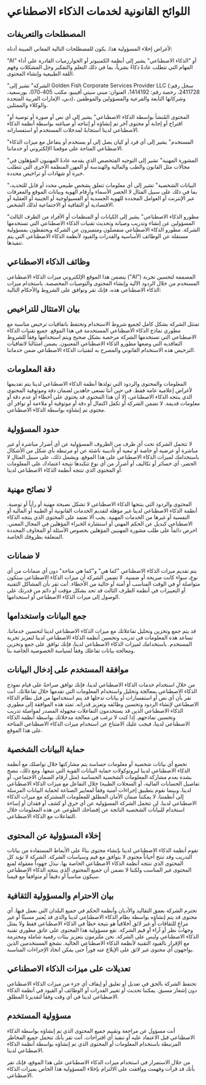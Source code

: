 # اللوائح القانونية لخدمات الذكاء الاصطناعي

## المصطلحات والتعريفات

لأغراض إخلاء المسؤولية هذا، يكون للمصطلحات التالية المعاني المبينة أدناه:

"AI" أو "الذكاء الاصطناعي" يشير إلى أنظمة الكمبيوتر أو الخوارزميات القادرة على أداء المهام التي تتطلب عادةً ذكاءً بشرياً، بما في ذلك التعلم والتفكير وحل المشكلات وفهم اللغة الطبيعية وإنشاء المحتوى.

"الشركة" تشير إلى Golden Fish Corporate Services Provider LLC (سجل رقم: 2411728، رخصة رقم: 1414192، العنوان: مبنى سيتي أفينيو، مكتب 405-070، بورسعيد، دبي، الإمارات العربية المتحدة)، وشركاتها التابعة والفرعية والمسؤولين والموظفين والوكلاء والممثلين.

"المحتوى المُنشأ بواسطة الذكاء الاصطناعي" يشير إلى أي نص أو صورة أو توصية أو اقتراح أو إجابة أو محتوى آخر تم إنشاؤه أو إنتاجه أو صياغته بواسطة أنظمة الذكاء الاصطناعي لدينا استجابةً لمدخلات المستخدم أو استفساراته.

"المستخدم" يشير إلى أي فرد أو كيان يصل إلى أو يستخدم أو يتفاعل مع ميزات الذكاء الاصطناعي المتاحة على موقعنا الإلكتروني أو خدماتنا.

"المشورة المهنية" تشير إلى التوجيه المتخصص الذي يقدمه عادةً المهنيون المؤهلون في مجالات مثل القانون والطب والمالية والهندسة أو المهن المنظمة الأخرى التي تتطلب خبرة أو شهادات أو تراخيص محددة.

"البيانات الشخصية" تشير إلى أي معلومات تتعلق بشخص طبيعي محدد أو قابل للتحديد، بما في ذلك على سبيل المثال لا الحصر الأسماء وأرقام الهوية وبيانات الموقع والمعرفات عبر الإنترنت أو العوامل المحددة للهوية الجسدية أو الفسيولوجية أو الجينية أو العقلية أو الاقتصادية أو الثقافية أو الاجتماعية لذلك الشخص.

"مطورو الذكاء الاصطناعي" يشير إلى الكيانات أو المنظمات أو الأفراد من الطرف الثالث المسؤولين عن إنشاء وتدريب وصيانة وتحديث تقنيات الذكاء الاصطناعي التي تستخدمها الشركة. مطورو الذكاء الاصطناعي منفصلون ومتميزون عن الشركة ويحتفظون بمسؤولية مستقلة عن الوظائف الأساسية والقدرات والقيود لأنظمة الذكاء الاصطناعي التي يتم تنفيذها.

## وظائف الذكاء الاصطناعي

يتضمن هذا الموقع الإلكتروني ميزات الذكاء الاصطناعي ("AI") المصممة لتحسين تجربة المستخدم من خلال الردود الآلية وإنشاء المحتوى والتوصيات المخصصة. باستخدام ميزات الذكاء الاصطناعي هذه، فإنك تقر وتوافق على الشروط والأحكام التالية:

## بيان الامتثال للتراخيص

تمتثل الشركة بشكل كامل لجميع شروط الاستخدام وتحتفظ باتفاقيات ترخيص مناسبة مع مطوري نماذج الذكاء الاصطناعي المستخدمة في هذا الموقع. جميع تقنيات الذكاء الاصطناعي التي تستخدمها الشركة مرخصة بشكل صحيح ويتم استخدامها وفقاً للشروط التعاقدية التي وضعها مطورو الذكاء الاصطناعي المعنيون. يضمن امتثالنا لاتفاقيات الترخيص هذه الاستخدام القانوني والمصرح به لتقنيات الذكاء الاصطناعي ضمن خدماتنا.

## دقة المعلومات

المعلومات والمحتوى والردود التي تولدها أنظمة الذكاء الاصطناعي لدينا يتم تقديمها لأغراض إعلامية عامة فقط. في حين أننا نسعى جاهدين لضمان دقة وموثوقية المحتوى الذي ينتجه الذكاء الاصطناعي، إلا أن هذا المحتوى قد يحتوي على أخطاء أو عدم دقة أو معلومات قديمة. لا تضمن الشركة أو تكفل اكتمال أو دقة أو موثوقية أو ملاءمة أو توافر أي محتوى تم إنشاؤه بواسطة الذكاء الاصطناعي.

## حدود المسؤولية

لا تتحمل الشركة تحت أي ظرف من الظروف المسؤولية عن أي أضرار مباشرة أو غير مباشرة أو عرضية أو خاصة أو تبعية أو تأديبية ناشئة عن أو مرتبطة بأي شكل من الأشكال باستخدامك لميزات الذكاء الاصطناعي على هذا الموقع. ويشمل ذلك، على سبيل المثال لا الحصر، أي خسائر أو تكاليف أو أضرار من أي نوع تتكبدها نتيجة اعتمادك على المعلومات أو المحتوى الذي تنتجه أنظمة الذكاء الاصطناعي لدينا.

## لا نصائح مهنية

المحتوى والردود التي ينتجها الذكاء الاصطناعي لا تشكل نصيحة مهنية أو رأياً أو توصية. أنظمة الذكاء الاصطناعي لدينا غير مؤهلة لتقديم الخدمات القانونية أو الطبية أو المالية أو النفسية أو غيرها من الخدمات المهنية. يجب ألا تعتمد على المحتوى الذي ينتجه الذكاء الاصطناعي كبديل عن الحكم المهني أو استشارة الخبراء المؤهلين في المجال المعني. احرص دائماً على طلب مشورة المهنيين المؤهلين بخصوص الأسئلة أو المخاوف المحددة المتعلقة بظروفك الخاصة.

## لا ضمانات

يتم تقديم ميزات الذكاء الاصطناعي "كما هي" و"كما هي متاحة" دون أي ضمانات من أي نوع، سواء كانت صريحة أو ضمنية. لا تضمن الشركة أن ميزات الذكاء الاصطناعي ستكون متواصلة أو في الوقت المناسب أو آمنة أو خالية من الأخطاء. أنت تقر بأن المشاكل التقنية أو التغييرات في أنظمة الطرف الثالث قد تحد بشكل مؤقت أو دائم من قدرتك على الوصول إلى ميزات الذكاء الاصطناعي أو استخدامها.

## جمع البيانات واستخدامها

قد يتم جمع وتخزين وتحليل تفاعلاتك مع ميزات الذكاء الاصطناعي لدينا لتحسين خدماتنا. تساعد هذه المعلومات في تدريب وتحسين أنظمة الذكاء الاصطناعي لدينا لتعزيز تجربة المستخدم. باستخدامك لميزات الذكاء الاصطناعي لدينا، فإنك توافق على جمع وتخزين ومعالجة بيانات تفاعلك وفقاً لسياسة الخصوصية الخاصة بنا.

## موافقة المستخدم على إدخال البيانات

من خلال استخدام خدمات الذكاء الاصطناعي لدينا، فإنك توافق صراحةً على قيام نموذج الذكاء الاصطناعي بمعالجة وتحليل واستخدام المعلومات التي تقدمها خلال تفاعلاتك. أنت تقر بأن أي نص أو استفسارات أو بيانات تدخلها قد يتم استخدامها من قبل نظام الذكاء الاصطناعي لإنشاء الردود وتحسين وظائفه وتعزيز قدراته. تمتد هذه الموافقة إلى مطوري الذكاء الاصطناعي الذين قد يستخدمون التفاعلات مجهولة المصدر لمواصلة تدريب وتحسين نماذجهم. إذا كنت لا ترغب في معالجة مدخلاتك بواسطة أنظمة الذكاء الاصطناعي لدينا، فيجب عليك الامتناع عن استخدام ميزات الذكاء الاصطناعي المتاحة على هذا الموقع.

## حماية البيانات الشخصية

تخضع أي بيانات شخصية أو معلومات حساسة يتم مشاركتها خلال تواصلك مع أنظمة الذكاء الاصطناعي لدينا لبروتوكولات حماية البيانات القوية التي نتبعها. ومع ذلك، ننصح بشدة بعدم مشاركة المعلومات الشخصية الحساسة (مثل أرقام الضمان الاجتماعي، أو تفاصيل الحسابات المالية، أو السجلات الطبية) خلال التفاعل مع ميزات الذكاء الاصطناعي لدينا. وبينما نقوم بتطبيق إجراءات أمنية وفقاً لمعايير الصناعة لحماية البيانات المرسلة إلى أنظمتنا، لا يمكننا ضمان الأمان المطلق للمعلومات المشتركة مع ميزات الذكاء الاصطناعي لدينا. لن تتحمل الشركة المسؤولية عن أي خرق أو كشف أو فقدان أو إساءة استخدام للبيانات الشخصية الناتجة عن إفصاحك الطوعي عن هذه المعلومات خلال التفاعلات مع الذكاء الاصطناعي.

## إخلاء المسؤولية عن المحتوى

تقوم أنظمة الذكاء الاصطناعي لدينا بإنشاء محتوى بناءً على الأنماط المستفادة من بيانات التدريب وقد تنتج أحياناً محتوى لا يتوافق مع قيم وسياسات الشركة. الشركة لا تؤيد كل المحتوى الذي تنتجه أنظمة الذكاء الاصطناعي الخاصة بها. نبذل جهوداً معقولة لمنع المحتوى غير المناسب ولكننا لا نضمن أن جميع المحتوى الذي ينتجه الذكاء الاصطناعي سيكون مناسباً أو دقيقاً أو متوافقاً مع قيمنا.

## بيان الاحترام والمسؤولية الثقافية

تحترم الشركة بعمق التقاليد والأديان وأنظمة الحكم في جميع البلدان التي نعمل فيها. أي محتوى قد يتم إنشاؤه بواسطة نظام الذكاء الاصطناعي لدينا والذي قد يُعتبر مسيئًا أو غير مراعٍ للثقافات أو غير لائق أخلاقياً هو نتيجة خطأ في الذكاء الاصطناعي فقط ولا يمثل وجهات نظر أو آراء أو قيم الشركة. تقع مسؤولية هذا المحتوى على عاتق مطوري تقنية الذكاء الاصطناعي وليس على الشركة. نحن ملتزمون بتعزيز بيئات رقمية شاملة ومحترمة مع الإقرار بالقيود التقنية لأنظمة الذكاء الاصطناعي الحالية. نشجع المستخدمين الذين يواجهون أي محتوى غير لائق على الإبلاغ عنه فوراً حتى يمكن اتخاذ الإجراءات المناسبة.

## تعديلات على ميزات الذكاء الاصطناعي

تحتفظ الشركة بالحق في تعديل أو تعليق أو إيقاف أي جزء من ميزات الذكاء الاصطناعي دون إشعار مسبق. يمكننا تحديث أو تغيير القدرات أو الوظائف أو القيود في أنظمة الذكاء الاصطناعي لدينا في أي وقت وفقاً لتقديرنا المطلق.

## مسؤولية المستخدم

أنت مسؤول عن مراجعة وتقييم جميع المحتوى الذي تم إنشاؤه بواسطة الذكاء الاصطناعي قبل الاعتماد عليه أو تنفيذ أي اقتراحات. أنت تقر بأنك تتحمل جميع المخاطر المرتبطة باستخدام المعلومات أو المحتوى الذي تم إنشاؤه بواسطة أنظمة الذكاء الاصطناعي لدينا.

من خلال الاستمرار في استخدام ميزات الذكاء الاصطناعي على هذا الموقع، فإنك تقر بأنك قد قرأت وفهمت ووافقت على الالتزام بإخلاء المسؤولية هذا الخاص بميزات الذكاء الاصطناعي.

